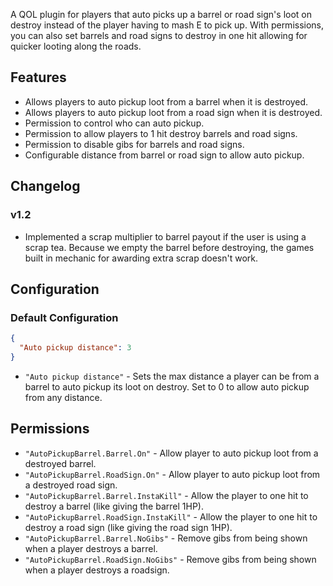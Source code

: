 A QOL plugin for players that auto picks up a barrel or road sign's loot on destroy instead of the player having to mash E to pick up. With permissions, you can also set barrels and road signs to destroy in one hit allowing for quicker looting along the roads.


## Features
* Allows players to auto pickup loot from a barrel when it is destroyed.
* Allows players to auto pickup loot from a road sign when it is destroyed.
* Permission to control who can auto pickup.
* Permission to allow players to 1 hit destroy barrels and road signs.
* Permission to disable gibs for barrels and road signs.
* Configurable distance from barrel or road sign to allow auto pickup.


## Changelog
### v1.2
* Implemented a scrap multiplier to barrel payout if the user is using a scrap tea. Because we empty the barrel before destroying, the games built in mechanic for awarding extra scrap doesn't work.


## Configuration
### Default Configuration
```json
{
  "Auto pickup distance": 3
}
```

* `"Auto pickup distance"` - Sets the max distance a player can be from a barrel to auto pickup its loot on destroy. Set to 0 to allow auto pickup from any distance.


## Permissions
* `"AutoPickupBarrel.Barrel.On"` - Allow player to auto pickup loot from a destroyed barrel.
* `"AutoPickupBarrel.RoadSign.On"` - Allow player to auto pickup loot from a destroyed road sign.
* `"AutoPickupBarrel.Barrel.InstaKill"` - Allow the player to one hit to destroy a barrel (like giving the barrel 1HP).
* `"AutoPickupBarrel.RoadSign.InstaKill"` - Allow the player to one hit to destroy a road sign (like giving the road sign 1HP).
* `"AutoPickupBarrel.Barrel.NoGibs"` - Remove gibs from being shown when a player destroys a barrel.
* `"AutoPickupBarrel.RoadSign.NoGibs"` - Remove gibs from being shown when a player destroys a roadsign.